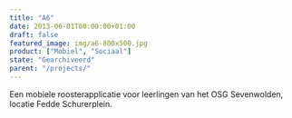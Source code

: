 ```yaml
---
title: "A6"
date: 2013-06-01T00:00:00+01:00
draft: false
featured_image: img/a6-800x500.jpg
product: ["Mobiel", "Sociaal"]
state: "Gearchiveerd"
parent: "/projects/"
---
```


Een mobiele roosterapplicatie voor leerlingen van het OSG Sevenwolden, locatie Fedde Schurerplein.